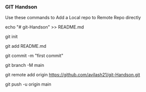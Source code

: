 ### GIT Handson 
Use these commands to Add a Local repo to Remote Repo directly

echo "# git-Handson" >> README.md

git init

git add README.md

git commit -m "first commit"

git branch -M main

git remote add origin https://github.com/avilash21/git-Handson.git

git push -u origin main
